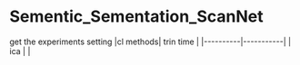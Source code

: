 # Sementic_Sementation_ScanNet
get the 
experiments setting
|cl methods| trin time |
|----------|-----------|
| ica      |           |

